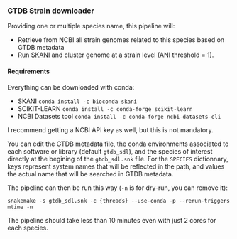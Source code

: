 ### GTDB Strain downloader

Providing one or multiple species name, this pipeline will:
* Retrieve from NCBI all strain genomes related to this species based on GTDB metadata
* Run [SKANI](https://github.com/bluenote-1577/skani) and cluster genome at a strain level (ANI threshold = 1).

#### Requirements

Everything can be downloaded with conda:
* SKANI `conda install -c bioconda skani`
* SCIKIT-LEARN `conda install -c conda-forge scikit-learn`
* NCBI Datasets tool `conda install -c conda-forge ncbi-datasets-cli`

I recommend getting a NCBI API key as well, but this is not mandatory.

You can edit the GTDB metadata file, the conda environments associated to each software or library (default `gtdb_sdl`), and the species of interest directly at the begining of the `gtdb_sdl.snk` file. For the `SPECIES` dictionnary, keys represent system names that will be reflected in the path, and values the actual name that will be searched in GTDB metadata.

The pipeline can then be run this way (`-n` is for dry-run, you can remove it):
```
snakemake -s gtdb_sdl.snk -c {threads} --use-conda -p --rerun-triggers mtime -n
```

The pipeline should take less than 10 minutes even with just 2 cores for each species.